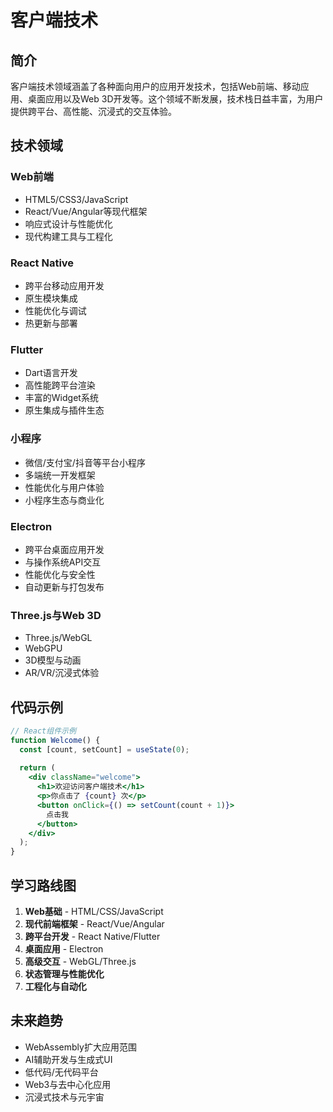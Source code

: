 # 客户端技术

## 简介

客户端技术领域涵盖了各种面向用户的应用开发技术，包括Web前端、移动应用、桌面应用以及Web 3D开发等。这个领域不断发展，技术栈日益丰富，为用户提供跨平台、高性能、沉浸式的交互体验。

## 技术领域

### Web前端
- HTML5/CSS3/JavaScript
- React/Vue/Angular等现代框架
- 响应式设计与性能优化
- 现代构建工具与工程化

### React Native
- 跨平台移动应用开发
- 原生模块集成
- 性能优化与调试
- 热更新与部署

### Flutter
- Dart语言开发
- 高性能跨平台渲染
- 丰富的Widget系统
- 原生集成与插件生态

### 小程序
- 微信/支付宝/抖音等平台小程序
- 多端统一开发框架
- 性能优化与用户体验
- 小程序生态与商业化

### Electron
- 跨平台桌面应用开发
- 与操作系统API交互
- 性能优化与安全性
- 自动更新与打包发布

### Three.js与Web 3D
- Three.js/WebGL
- WebGPU
- 3D模型与动画
- AR/VR/沉浸式体验

## 代码示例

```jsx
// React组件示例
function Welcome() {
  const [count, setCount] = useState(0);
  
  return (
    <div className="welcome">
      <h1>欢迎访问客户端技术</h1>
      <p>你点击了 {count} 次</p>
      <button onClick={() => setCount(count + 1)}>
        点击我
      </button>
    </div>
  );
}
```

## 学习路线图

1. **Web基础** - HTML/CSS/JavaScript
2. **现代前端框架** - React/Vue/Angular
3. **跨平台开发** - React Native/Flutter
4. **桌面应用** - Electron
5. **高级交互** - WebGL/Three.js
6. **状态管理与性能优化**
7. **工程化与自动化**

## 未来趋势

- WebAssembly扩大应用范围
- AI辅助开发与生成式UI
- 低代码/无代码平台
- Web3与去中心化应用
- 沉浸式技术与元宇宙
